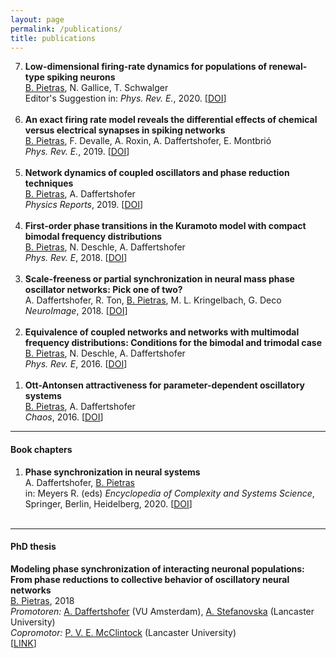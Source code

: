 ```yaml
---
layout: page
permalink: /publications/
title: publications
---
```



<ol reversed>
  
  <li> <strong>Low-dimensional firing-rate dynamics for populations of renewal-type spiking neurons</strong><br/>
      <ins>B. Pietras</ins>, N. Gallice, T. Schwalger<br/>
      Editor's Suggestion in: <em>Phys. Rev. E.</em>, 2020. [<a href="https://journals.aps.org/pre/abstract/10.1103/PhysRevE.102.022407" target="_self">DOI</a>]</li><br/>
  
  <li> <strong>An exact firing rate model reveals the differential effects of chemical versus electrical synapses in
spiking networks</strong><br/>
      <ins>B. Pietras</ins>, F. Devalle, A. Roxin, A. Daffertshofer, E. Montbri&oacute;<br/>
      <em>Phys. Rev. E.</em>, 2019. [<a href="https://journals.aps.org/pre/abstract/10.1103/PhysRevE.100.042412" target="_self">DOI</a>]</li><br/>
  
  <li> <strong>Network dynamics of coupled oscillators and phase reduction techniques</strong><br/>
      <ins>B. Pietras</ins>, A. Daffertshofer<br/>
      <em>Physics Reports</em>, 2019. [<a href="https://www.sciencedirect.com/science/article/pii/S0370157319302327" target="_self">DOI</a>]</li><br/>
  
  <li> <strong>First-order phase transitions in the Kuramoto model with compact bimodal frequency distributions</strong><br/>
      <ins>B. Pietras</ins>, N. Deschle, A. Daffertshofer<br/>
      <em>Phys. Rev. E</em>, 2018. [<a href="https://journals.aps.org/pre/abstract/10.1103/PhysRevE.98.062219" target="_self">DOI</a>]</li><br/>
  
  <li> <strong>Scale-freeness or partial synchronization in neural mass phase oscillator networks: Pick one of two?</strong><br/>
      A. Daffertshofer, R. Ton, <ins>B. Pietras</ins>, M. L. Kringelbach, G. Deco<br/>
      <em>NeuroImage</em>, 2018. [<a href="https://www.sciencedirect.com/science/article/pii/S1053811918302805" target="_self">DOI</a>]</li><br/>
        
  <li><strong>Equivalence of coupled networks and networks with multimodal frequency distributions: Conditions for the bimodal and trimodal case</strong><br/>
      <ins>B. Pietras</ins>, N. Deschle, A. Daffertshofer<br/>
      <em>Phys. Rev. E</em>, 2016. [<a href="https://journals.aps.org/pre/abstract/10.1103/PhysRevE.94.052211" target="_self">DOI</a>]</li><br/>
  
  <li> <strong>Ott-Antonsen attractiveness for parameter-dependent oscillatory systems</strong><br/>
      <ins>B. Pietras</ins>, A. Daffertshofer<br/>
      <em>Chaos</em>, 2016. [<a href="https://aip.scitation.org/doi/10.1063/1.4963371" target="_self">DOI</a>]</li>


</ol>

<hr />

<h4>Book chapters</h4>

<ol reversed>
  
  <li> <strong>Phase synchronization in neural systems</strong><br/>
      A. Daffertshofer, <ins>B. Pietras</ins><br/>
      in: Meyers R. (eds) <em>Encyclopedia of Complexity and Systems Science</em>, Springer, Berlin, Heidelberg, 2020. [<a href="https://doi.org/10.1007/978-3-642-27737-5_693-1" target="_self">DOI</a>]</li><br/>


</ol>

<hr />

<h4>PhD thesis</h4>

<strong>Modeling phase synchronization of interacting neuronal populations: From phase reductions to collective behavior of oscillatory neural networks</strong><br/>
<ins>B. Pietras</ins>, 2018<br/>
<em>Promotoren:</em>   <a href="https://www.human-movement-sciences.nl/cd/scientfic-staff/marlow/" target="_self">A. Daffertshofer</a> (VU Amsterdam), <a href="https://www.lancaster.ac.uk/physics/about-us/people/aneta-stefanovska" target="_self">A. Stefanovska</a> (Lancaster University)<br/>
<em>Copromotor:</em>   <a href="https://www.lancaster.ac.uk/physics/about-us/people/peter-mcclintock" target="_self">P. V. E. McClintock</a> (Lancaster University)<br/>
[<a href="https://research.vu.nl/en/publications/modeling-phase-synchronization-of-interacting-neuronal-population" target="_self">LINK</a>]
     
     
